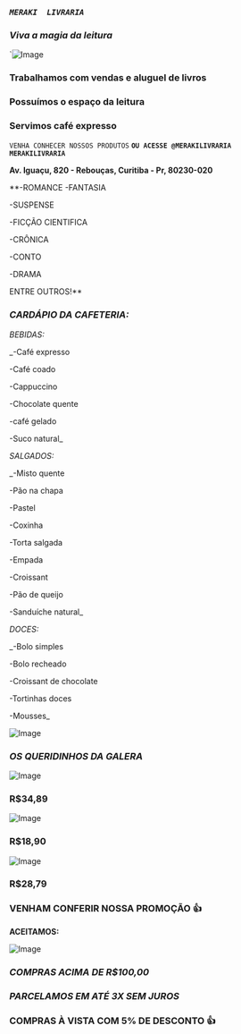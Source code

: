 
### _**`MERAKI  LIVRARIA`**_

### _**Viva a magia da leitura**_


`![Image](https://user-images.githubusercontent.com/115032426/193912673-28bef18e-f149-4a2e-b3e8-636183f40d3c.png)


### **Trabalhamos com vendas e aluguel de livros**
### **Possuímos o espaço da leitura**
### **Servimos café expresso**

`VENHA CONHECER NOSSOS PRODUTOS`
**`OU ACESSE @MERAKILIVRARIA MERAKILIVRARIA`**


**Av. Iguaçu, 820 - Rebouças, Curitiba - Pr, 80230-020**

**-ROMANCE
-FANTASIA

-SUSPENSE

-FICÇÃO CIENTIFICA

-CRÔNICA

-CONTO

-DRAMA

ENTRE OUTROS!**





### _**CARDÁPIO DA CAFETERIA:**_

_BEBIDAS:_

_-Café expresso

-Café coado

-Cappuccino

-Chocolate quente

-café gelado

-Suco natural_

_SALGADOS:_ 

_-Misto quente

-Pão na chapa

-Pastel

-Coxinha

-Torta salgada

-Empada

-Croissant

-Pão de queijo

-Sanduíche natural_

_DOCES:_

_-Bolo simples

-Bolo recheado

-Croissant de chocolate

-Tortinhas doces

-Mousses_



![Image](https://user-images.githubusercontent.com/115032426/200639623-b4f4e530-ae69-42f0-ba41-76f7f22509af.png)


### _OS QUERIDINHOS DA GALERA_



![Image](https://user-images.githubusercontent.com/115032426/200641428-d081fccd-4662-4f80-a7bc-acd8dcaa881e.png)
### R$34,89


![Image](https://user-images.githubusercontent.com/115032426/200641822-75b9bb5d-2ba6-4048-bd32-4ea570d7b4d9.png)

### R$18,90



![Image](https://user-images.githubusercontent.com/115032426/200642110-56fef578-9d29-4f1e-ae17-5737dcc5804b.png)

### R$28,79


### **VENHAM CONFERIR NOSSA PROMOÇÃO 👍**
**ACEITAMOS:**




![Image](https://user-images.githubusercontent.com/115032426/203367282-875cf872-f625-42e0-a618-8bb1357476aa.png)





### **_COMPRAS ACIMA DE R$100,00_**
### **_PARCELAMOS EM ATÉ 3X SEM JUROS_**


### COMPRAS À VISTA COM 5% DE DESCONTO 👍 








